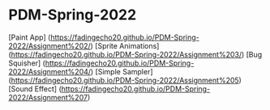 # PDM-Spring-2022
[Paint App] (https://fadingecho20.github.io/PDM-Spring-2022/Assignment%202/)
[Sprite Animations] (https://fadingecho20.github.io/PDM-Spring-2022/Assignment%203/)
[Bug Squisher] (https://fadingecho20.github.io/PDM-Spring-2022/Assignment%204/)
[Simple Sampler] (https://fadingecho20.github.io/PDM-Spring-2022/Assignment%205)
[Sound Effect] (https://fadingecho20.github.io/PDM-Spring-2022/Assignment%207)